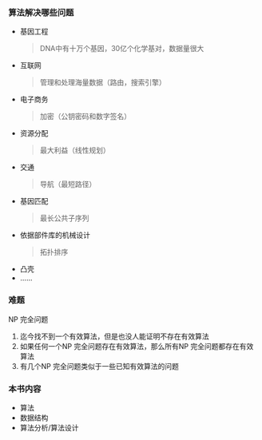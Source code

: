 
### 算法解决哪些问题
* 基因工程  
    > DNA中有十万个基因，30亿个化学基对，数据量很大
* 互联网  
    > 管理和处理海量数据（路由，搜索引擎）
* 电子商务  
    > 加密（公钥密码和数字签名）
* 资源分配  
    > 最大利益（线性规划）
* 交通  
    > 导航（最短路径）
* 基因匹配  
    > 最长公共子序列
* 依据部件库的机械设计
    > 拓扑排序
* 凸壳
* ......

### 难题
NP 完全问题  
1. 迄今找不到一个有效算法，但是也没人能证明不存在有效算法
1. 如果任何一个NP 完全问题存在有效算法，那么所有NP 完全问题都存在有效算法
1. 有几个NP 完全问题类似于一些已知有效算法的问题

### 本书内容
* 算法
* 数据结构
* 算法分析/算法设计